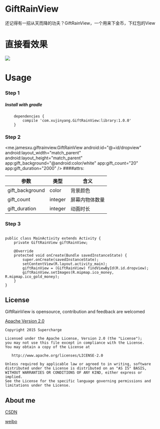 
# GiftRainView
还记得有一招从天而降的功夫？GiftRainView，一个用来下金币，下红包的View

# 直接看效果

![](http://7o4zmy.com1.z0.glb.clouddn.com/2015-12-14%2022_21_24.gif)

# Usage
### Step 1
##### Install with gradle
        dependencies {
            compile 'com.xujinyang.GiftRainView:library:1.0.0'
        }
### Step 2

   <me.jamesxu.giftrainview.GiftRainView
        android:id="@+id/dropview"
        android:layout_width="match_parent"
        android:layout_height="match_parent"
        app:gift_background="@android:color/white"
        app:gift_count="20"
        app:gift_duration="2000" />
####attrs:

| 参数 | 类型 |含义|
|--------|--------|--------|
|gift_background|color|背景颜色|
|gift_count|integer|屏幕内物体数量|
|gift_duration|integer|动画时长|

### Step 3
```

public class MainActivity extends Activity {
    private GiftRainView giftRainView;

    @Override
    protected void onCreate(Bundle savedInstanceState) {
        super.onCreate(savedInstanceState);
        setContentView(R.layout.activity_main);
        giftRainView = (GiftRainView) findViewById(R.id.dropview);
        giftRainView.setImages(R.mipmap.ico_money, R.mipmap.ico_gold_money);
    }
}

```

License
--------
GiftRainView is opensource, contribution and feedback are welcomed

[Apache Version 2.0](http://www.apache.org/licenses/LICENSE-2.0.html)

    Copyright 2015 Supercharge

    Licensed under the Apache License, Version 2.0 (the "License");
    you may not use this file except in compliance with the License.
    You may obtain a copy of the License at

       http://www.apache.org/licenses/LICENSE-2.0

    Unless required by applicable law or agreed to in writing, software
    distributed under the License is distributed on an "AS IS" BASIS,
    WITHOUT WARRANTIES OR CONDITIONS OF ANY KIND, either express or implied.
    See the License for the specific language governing permissions and
    limitations under the License.
 
## About me
[CSDN](http://blog.csdn.net/mobilexu)

[weibo](http://weibo.com/3654795601/profile?topnav=1&wvr=6)

